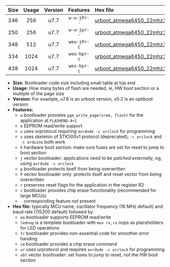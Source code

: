 |Size|Usage|Version|Features|Hex file|
|:-:|:-:|:-:|:-:|:--|
|246|256|u7.7|`w-u-jPr--`|[urboot_atmega6450_22mhz1184_115200bps_lednop_ur_vbl.hex](https://raw.githubusercontent.com/stefanrueger/urboot.hex/main/mcus/atmega6450/fcpu_22mhz1184/115200_bps/urboot_atmega6450_22mhz1184_115200bps_lednop_ur_vbl.hex)|
|250|256|u7.7|`w-u-jpr--`|[urboot_atmega6450_22mhz1184_115200bps_lednop_fr_ur_vbl.hex](https://raw.githubusercontent.com/stefanrueger/urboot.hex/main/mcus/atmega6450/fcpu_22mhz1184/115200_bps/urboot_atmega6450_22mhz1184_115200bps_lednop_fr_ur_vbl.hex)|
|348|512|u7.7|`weu-jPr-c`|[urboot_atmega6450_22mhz1184_115200bps_ee_lednop_fr_ce_ur_vbl.hex](https://raw.githubusercontent.com/stefanrueger/urboot.hex/main/mcus/atmega6450/fcpu_22mhz1184/115200_bps/urboot_atmega6450_22mhz1184_115200bps_ee_lednop_fr_ce_ur_vbl.hex)|
|334|1024|u7.7|`weu-hpr-c`|[urboot_atmega6450_22mhz1184_115200bps_ee_lednop_fr_ce_ur.hex](https://raw.githubusercontent.com/stefanrueger/urboot.hex/main/mcus/atmega6450/fcpu_22mhz1184/115200_bps/urboot_atmega6450_22mhz1184_115200bps_ee_lednop_fr_ce_ur.hex)|
|438|1024|u7.7|`wes-hpr-c`|[urboot_atmega6450_22mhz1184_115200bps_ee_lednop_fr_ce.hex](https://raw.githubusercontent.com/stefanrueger/urboot.hex/main/mcus/atmega6450/fcpu_22mhz1184/115200_bps/urboot_atmega6450_22mhz1184_115200bps_ee_lednop_fr_ce.hex)|

- **Size:** Bootloader code size including small table at top end
- **Usage:** How many bytes of flash are needed, ie, HW boot section or a multiple of the page size
- **Version:** For example, u7.6 is an urboot version, o5.2 is an optiboot version
- **Features:**
  + `w` bootloader provides `pgm_write_page(sram, flash)` for the application at `FLASHEND-4+1`
  + `e` EEPROM read/write support
  + `u` uses urprotocol requiring `avrdude -c urclock` for programming
  + `s` uses skeleton of STK500v1 protocol (deprecated); `-c urclock` and `-c arduino` both work
  + `h` hardware boot section: make sure fuses are set for reset to jump to boot section
  + `j` vector bootloader: applications *need to be patched externally*, eg, using `avrdude -c urclock`
  + `p` bootloader protects itself from being overwritten
  + `P` vector bootloader only: protects itself and reset vector from being overwritten
  + `r` preserves reset flags for the application in the register R2
  + `c` bootloader provides chip erase functionality (recommended for large MCUs)
  + `-` corresponding feature not present
- **Hex file:** typically MCU name, oscillator frequency (16 MHz default) and baud rate (115200 default) followed by
  + `ee` bootloader supports EEPROM read/write
  + `lednop` is a template bootloader with `mov rx,rx` nops as placeholders for LED operations
  + `fr` bootloader provides non-essential code for smoother error handing
  + `ce` bootloader provides a chip erase command
  + `ur` uses urprotocol and requires `avrdude -c urclock` for programming
  + `vbl` vector bootloader: set fuses to jump to reset, not the HW boot section
